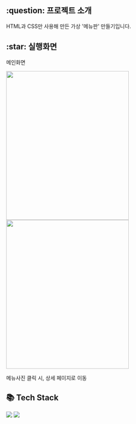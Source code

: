 <h2>:question: 프로젝트 소개</h2>
<p>HTML과 CSS만 사용해 만든 가상 '메뉴판' 만들기입니다.</p>

<h2>:star: 실행화면</h2>
<p>메인화면</p>
<img src="https://github.com/user-attachments/assets/0ca88dc2-3476-4e94-af84-2082ac145cf5" width="330px" height="400px">
<img src="https://github.com/user-attachments/assets/2e6fa324-083b-4395-99a6-337eebb9bb85" width="330px" height="400px">

<br />
<p>메뉴사진 클릭 시, 상세 페이지로 이동</p>

<h2>📚 Tech Stack</h2>
<div>
  <img src="https://img.shields.io/badge/HTML5-E34F26?style=flat&logo=HTML5&logoColor=white" />
  <img src="https://img.shields.io/badge/CSS3-1572B6?style=flat&logo=CSS3&logoColor=white" />
</div>

